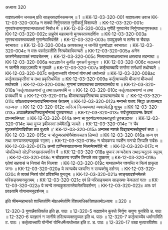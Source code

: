 अध्यायः 320

याज्ञवल्क्येन जनकम् प्रति साङ्ख्यदर्शनकथनम् ॥ 1 ॥
KK-12-03-320-001	याज्ञवल्क्य उवाच 
KK-12-03-320-001a	न शक्यो निर्गुणस्तात गुणीकर्तुं विशाम्पते ।
KK-12-03-320-001c	गुणवांश्चाप्यगुणवान्यथातत्त्वं निबोध मे ॥
KK-12-03-320-002a	गुणैर्हि गुणवानेव निर्गुणश्चागुणस्तथा ।
KK-12-03-320-002c	प्राहुरेवं महात्मानो मुनयस्तत्त्वदर्शिनः ॥
KK-12-03-320-003a	गुणस्वभावस्त्वव्यक्तो गुणानेवाभिवर्तते ।
KK-12-03-320-003c	उपयुङ्क्ते च तानेव स चैवाज्ञः स्वभावतः ॥
KK-12-03-320-004a	अव्यक्तस्तु न जानीते पुरुषोऽज्ञः स्वभावतः ।
KK-12-03-320-004c	न मत्तः परमोऽस्तीति नित्यमेवाभिमन्यते ॥
KK-12-03-320-005a	अनेन कारणेनैतदव्यक्तं स्यादचेतनम् ।
KK-12-03-320-005c	नित्यत्वाच्चाक्षरत्वाच्च क्षरत्वान्न तदन्यथा ॥
KK-12-03-320-006a	यदाऽज्ञानेन कुर्वीत गुणसर्गं पुनःपुनः ।
KK-12-03-320-006c	यदात्मानं न जानीते तदाऽऽत्मापि न मुच्यते ॥
KK-12-03-320-007a	कर्तृत्वाच्चापि सर्गाणां सर्गधर्मा तथोच्यते ।
KK-12-03-320-007c	कर्तृत्वाच्चापि योगानां योगधर्मा तथोच्यते ॥
KK-12-03-320-008ac	कर्तृत्वात्प्रकृतीनां च तथा प्रकृतिधर्मिता ॥
KK-12-03-320-009a	कर्तृत्वाच्चापि बीजानां बीजधर्मा तथोच्यते ।
KK-12-03-320-009c	गुणानां प्रसवत्वाच्च प्रलयत्वात्तथैव च ॥
KK-12-03-320-010a	'कर्तृत्वात्प्रलयानां तु तथा प्रलयधर्मि च ।
KK-12-03-320-010c	कर्तृत्वात्प्रभवाणां च तथा प्रभवधर्मि च ॥
KK-12-03-320-011a	बीजत्वात्प्रकृतित्वाच्च प्रलयत्वात्तथैव च ।'
KK-12-03-320-011c	उपेक्षत्वादनन्यत्वादभिमानाच्च केवलम् ॥
KK-12-03-320-012a	मन्यन्ते यतयः सिद्धा अध्यात्मज्ञा गतज्वराः ।
KK-12-03-320-012c	अनित्यं नित्यमव्यक्तं व्यक्तमेतद्धि शुश्रुम ॥
KK-12-03-320-013a	अव्यक्तैकत्वमित्याहुर्नानात्वं पुरुषास्तथा ।
KK-12-03-320-013c	सर्वभूतदयावन्तः केवलं ज्ञानमास्थिताः ॥
KK-12-03-320-014a	अन्यः स पुरुषोऽव्यक्तस्त्वध्रुवो ध्रुवसञ्ज्ञकः ।
KK-12-03-320-014c	यथा मुञ्ज इषीकाणां तथैवैतद्धि जायते ।
KK-12-03-320-014e	'न चैव मुञ्जसंयोगादिषीका तत्र बुध्यते ॥'
KK-12-03-320-015a	अन्यच्च मशकं विद्यादन्यच्चोदुम्बरं तथा ।
KK-12-03-320-015c	च चोदुम्बरसंयोगैर्मशकस्तत्र लिप्यते ॥
KK-12-03-320-016a	अन्य एव तथा मत्स्यस्तदन्यदुदकं स्मृतम् ।
KK-12-03-320-016c	न चोदकस्य स्पर्शेन मत्स्यो लिप्यति सर्वशः ॥
KK-12-03-320-017a	अन्यो ह्यग्निरुखाऽप्यन्या नित्यमेवमवेहि भोः ।
KK-12-03-320-017c	न चोपलिप्यते सोऽग्निरुखासंस्पर्शनेन वै ॥
KK-12-03-320-018a	पुष्करं त्वन्यदेवात्र तथाऽन्यदुदकं स्मृतम् ।
KK-12-03-320-018c	न चोदकस्य स्पर्शेन लिप्यते तत्र पुष्करम् ॥
KK-12-03-320-019a	एतेषां सहवासं च निवासं चैव नित्यशः ।
KK-12-03-320-019c	याथातथ्येन पश्यन्ति न नित्यं प्राकृता जनाः ॥
KK-12-03-320-020a	ये त्वन्यथैव पश्यन्ति न सम्यक्तेषु दर्शनम् ।
KK-12-03-320-020c	ते व्यक्तं निरयं घोरं प्रविशन्ति पुनःपुनः ॥
KK-12-03-320-021a	साङ्ख्यदर्शनमेतत्ते परिसङ्ख्यानमुत्तमम् ।
KK-12-03-320-021c	एवं हि परिसङ्ख्याय साङ्ख्याः केवलतां गताः ॥
KK-12-03-320-022a	ये त्वन्ये तत्त्वकुशलास्तेषामेतन्निदर्शनम् ।
KK-12-03-320-022c	अतः परं प्रवक्ष्यामि योगानामनुदर्शनम् ॥ 

इति श्रीमन्महाभारते शान्तिपर्वणि मोक्षधर्मपर्वणि विंशत्यधिकत्रिशततमोऽध्यायः ॥ 320 ॥

12-320-3 गुणान्नैवातिवर्तत इति झ. पाठः ॥ 12-320-5 यदज्ञानेन कुरुते निर्गुणः सगुणः पुनरिति ड. पाठः ॥ 12-320-6 यदज्ञानं न जानीषे तदित्यव्यक्तमुच्यत इति थ. पाठः ॥ 12-320-7 कर्तृत्वाच्चैव धर्माणामिति ट. पाठः । कर्तृत्वाच्चापि योनीनां योनिधर्मेत्यथोच्यत इति ट. ड. पाठः ॥ 12-320-17 उखा मृत्पात्रविशेषः ॥
